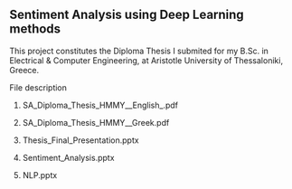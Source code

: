 ## Sentiment Analysis using Deep Learning methods

This project constitutes the Diploma Thesis I submited for my B.Sc. in Electrical & Computer Engineering, at Aristotle University of Thessaloniki, Greece.

File description

1. SA_Diploma_Thesis_HMMY__English_.pdf

2. SA_Diploma_Thesis_HMMY__Greek.pdf

3. Thesis_Final_Presentation.pptx

4. Sentiment_Analysis.pptx

5. NLP.pptx
